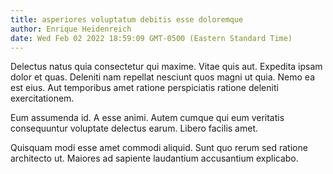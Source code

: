```yaml
---
title: asperiores voluptatum debitis esse doloremque
author: Enrique Heidenreich
date: Wed Feb 02 2022 18:59:09 GMT-0500 (Eastern Standard Time)
---
```

Delectus natus quia consectetur qui maxime. Vitae quis aut. Expedita ipsam dolor et quas. Deleniti nam repellat nesciunt quos magni ut quia. Nemo ea est eius. Aut temporibus amet ratione perspiciatis ratione deleniti exercitationem.

 Eum assumenda id. A esse animi. Autem cumque qui eum veritatis consequuntur voluptate delectus earum. Libero facilis amet.

 Quisquam modi esse amet commodi aliquid. Sunt quo rerum sed ratione architecto ut. Maiores ad sapiente laudantium accusantium explicabo.